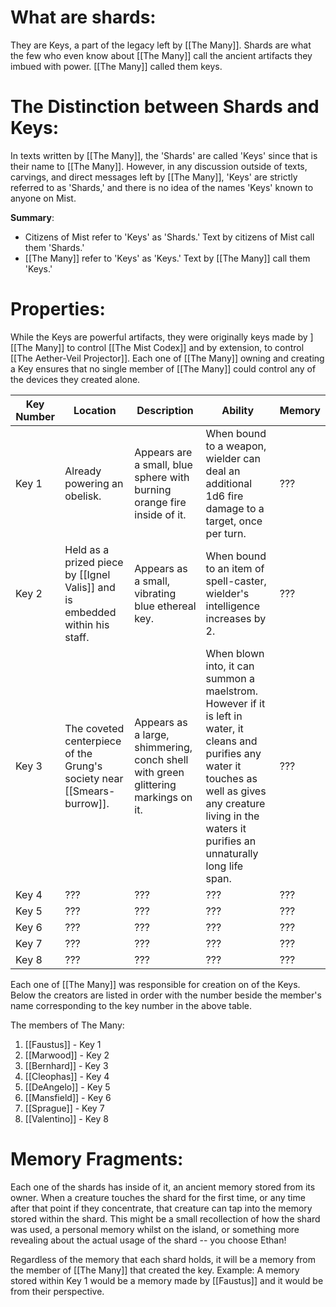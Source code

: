 # What are shards:
They are Keys, a part of the legacy left by [[The Many]]. Shards are what the few who even know about [[The Many]] call the ancient artifacts they imbued with power. [[The Many]] called them keys. 
# The Distinction between Shards and Keys:
In texts written by [[The Many]], the 'Shards' are called 'Keys' since that is their name to [[The Many]]. However, in any discussion outside of texts, carvings, and direct messages left by [[The Many]], 'Keys' are strictly referred to as 'Shards,' and there is no idea of the names 'Keys' known to anyone on Mist.

**Summary**:
- Citizens of Mist refer to 'Keys' as 'Shards.' Text by citizens of Mist call them 'Shards.'
- [[The Many]] refer to 'Keys' as 'Keys.' Text by [[The Many]] call them 'Keys.'
# Properties:
While the Keys are powerful artifacts, they were originally keys made by ][[The Many]] to control [[The Mist Codex]] and by extension, to control [[The Aether-Veil Projector]]. Each one of [[The Many]] owning and creating a Key ensures that no single member of [[The Many]] could control any of the devices they created alone. 

| Key Number | Location | Description | Ability | Memory |
| ---- | ---- | ---- | ---- | ---- |
| Key 1 | Already powering an obelisk. | Appears are a small, blue sphere with burning orange fire inside of it. | When bound to a weapon, wielder can deal an additional 1d6 fire damage to a target, once per turn. | ??? |
| Key 2 | Held as a prized piece by [[Ignel Valis]] and is embedded within his staff. | Appears as a small, vibrating blue ethereal key. | When bound to an item of spell-caster, wielder's intelligence increases by 2. | ??? |
| Key 3 | The coveted centerpiece of the Grung's society near [[Smears-burrow]]. | Appears as a large, shimmering, conch shell with green glittering markings on it.  | When blown into, it can summon a maelstrom. However if it is left in water, it cleans and purifies any water it touches as well as gives any creature living in the waters it purifies an unnaturally long life span. | ??? |
| Key 4 | ??? | ??? | ??? | ??? |
| Key 5 | ??? | ??? | ??? | ??? |
| Key 6 | ??? | ??? | ??? | ??? |
| Key 7 | ??? | ??? | ??? | ??? |
| Key 8 | ??? | ??? | ??? | ??? |

Each one of [[The Many]] was responsible for creation on of the Keys. Below the creators are listed in order with the number beside the member's name corresponding to the key number in the above table.

The members of The Many:
1. [[Faustus]] - Key 1
2. [[Marwood]] - Key 2
3. [[Bernhard]] - Key 3
4. [[Cleophas]] - Key 4
5. [[DeAngelo]] - Key 5
6. [[Mansfield]] - Key 6
7. [[Sprague]] - Key 7
8. [[Valentino]] - Key 8

# Memory Fragments:
Each one of the shards has inside of it, an ancient memory stored from its owner. When a creature touches the shard for the first time, or any time after that point if they concentrate, that creature can tap into the memory stored within the shard. This might be a small recollection of how the shard was used, a personal memory whilst on the island, or something more revealing about the actual usage of the shard -- you choose Ethan!

Regardless of the memory that each shard holds, it will be a memory from the member of [[The Many]] that created the key. Example: A memory stored within Key 1 would be a memory made by [[Faustus]] and it would be from their perspective. 